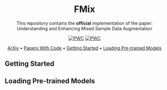 <div align="center">
  
# FMix

This repository contains the __official__ implementation of the paper: Understanding and Enhancing Mixed Sample Data Augmentation

[![PWC](https://img.shields.io/endpoint.svg?url=https://paperswithcode.com/badge/understanding-and-enhancing-mixed-sample-data/image-classification-on-fashion-mnist)](https://paperswithcode.com/sota/image-classification-on-fashion-mnist?p=understanding-and-enhancing-mixed-sample-data)
[![PWC](https://img.shields.io/endpoint.svg?url=https://paperswithcode.com/badge/understanding-and-enhancing-mixed-sample-data/image-classification-on-cifar-10)](https://paperswithcode.com/sota/image-classification-on-cifar-10?p=understanding-and-enhancing-mixed-sample-data)


<p align="center">
  <a href="">ArXiv</a> •
  <a href="">Papers With Code</a> •
  <a href="#examples">Getting Started</a> •
  <a href="#install">Loading Pre-trained Models</a>
</p>

</div>

## Getting Started

## Loading Pre-trained Models
